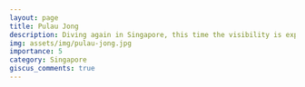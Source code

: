 ```yaml
---
layout: page
title: Pulau Jong
description: Diving again in Singapore, this time the visibility is exponentially better!
img: assets/img/pulau-jong.jpg
importance: 5
category: Singapore
giscus_comments: true
---
```


